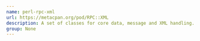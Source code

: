 ```yaml
---
name: perl-rpc-xml
url: https://metacpan.org/pod/RPC::XML
description: A set of classes for core data, message and XML handling.
group: None
---
```

